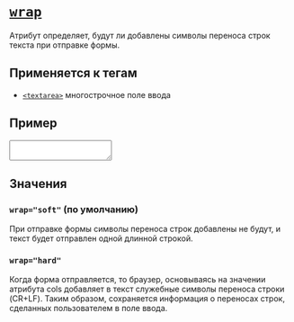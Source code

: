 # [`wrap`](../index.md)

Атрибут определяет, будут ли добавлены символы переноса строк текста при отправке формы.

## Применяется к тегам

- [`<textarea>`](../Tags/textarea.md) многострочное поле ввода

## Пример

<textarea wrap="soft"></textarea>

## Значения

### `wrap="soft"` (по умолчанию)

При отправке формы символы переноса строк добавлены не будут, и текст будет отправлен одной длинной строкой.

### `wrap="hard"`

Когда форма отправляется, то браузер, основываясь на значении атрибута cols добавляет в текст служебные символы переноса строки (CR+LF). Таким образом, сохраняется информация о переносах строк, сделанных пользователем в поле ввода.
